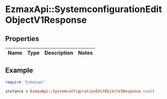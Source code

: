 # EzmaxApi::SystemconfigurationEditObjectV1Response

## Properties

| Name | Type | Description | Notes |
| ---- | ---- | ----------- | ----- |

## Example

```ruby
require 'Ezmaxapi'

instance = EzmaxApi::SystemconfigurationEditObjectV1Response.new()
```

